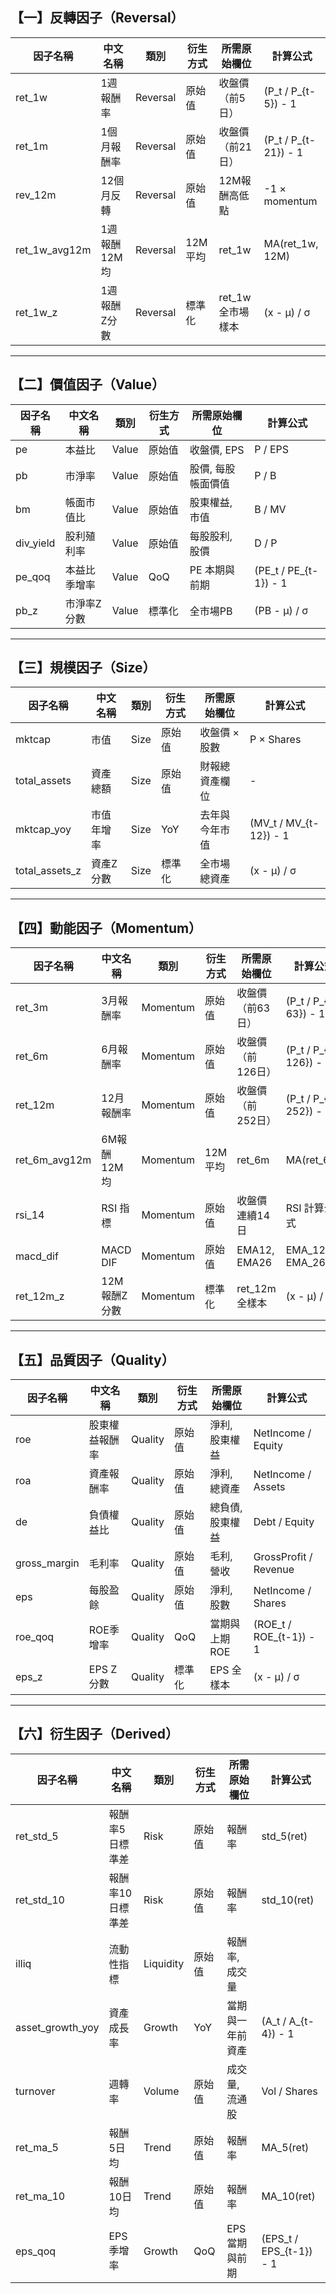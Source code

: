 ## 【一】反轉因子（Reversal）

| 因子名稱 | 中文名稱 | 類別 | 衍生方式 | 所需原始欄位 | 計算公式 |
|----------|----------|------|----------|----------------|------------|
| ret_1w | 1週報酬率 | Reversal | 原始值 | 收盤價（前5日） | (P_t / P_{t-5}) - 1 |
| ret_1m | 1個月報酬率 | Reversal | 原始值 | 收盤價（前21日） | (P_t / P_{t-21}) - 1 |
| rev_12m | 12個月反轉 | Reversal | 原始值 | 12M報酬高低點 | -1 × momentum |
| ret_1w_avg12m | 1週報酬12M均 | Reversal | 12M平均 | ret_1w | MA(ret_1w, 12M) |
| ret_1w_z | 1週報酬Z分數 | Reversal | 標準化 | ret_1w 全市場樣本 | (x - μ) / σ |

---

## 【二】價值因子（Value）

| 因子名稱 | 中文名稱 | 類別 | 衍生方式 | 所需原始欄位 | 計算公式 |
|----------|----------|------|----------|----------------|------------|
| pe | 本益比 | Value | 原始值 | 收盤價, EPS | P / EPS |
| pb | 市淨率 | Value | 原始值 | 股價, 每股帳面價值 | P / B |
| bm | 帳面市值比 | Value | 原始值 | 股東權益, 市值 | B / MV |
| div_yield | 股利殖利率 | Value | 原始值 | 每股股利, 股價 | D / P |
| pe_qoq | 本益比季增率 | Value | QoQ | PE 本期與前期 | (PE_t / PE_{t-1}) - 1 |
| pb_z | 市淨率Z分數 | Value | 標準化 | 全市場PB | (PB - μ) / σ |

---

## 【三】規模因子（Size）

| 因子名稱 | 中文名稱 | 類別 | 衍生方式 | 所需原始欄位 | 計算公式 |
|----------|----------|------|----------|----------------|------------|
| mktcap | 市值 | Size | 原始值 | 收盤價 × 股數 | P × Shares |
| total_assets | 資產總額 | Size | 原始值 | 財報總資產欄位 | - |
| mktcap_yoy | 市值年增率 | Size | YoY | 去年與今年市值 | (MV_t / MV_{t-12}) - 1 |
| total_assets_z | 資產Z分數 | Size | 標準化 | 全市場總資產 | (x - μ) / σ |

---

## 【四】動能因子（Momentum）

| 因子名稱 | 中文名稱 | 類別 | 衍生方式 | 所需原始欄位 | 計算公式 |
|----------|----------|------|----------|----------------|------------|
| ret_3m | 3月報酬率 | Momentum | 原始值 | 收盤價（前63日） | (P_t / P_{t-63}) - 1 |
| ret_6m | 6月報酬率 | Momentum | 原始值 | 收盤價（前126日） | (P_t / P_{t-126}) - 1 |
| ret_12m | 12月報酬率 | Momentum | 原始值 | 收盤價（前252日） | (P_t / P_{t-252}) - 1 |
| ret_6m_avg12m | 6M報酬12M均 | Momentum | 12M平均 | ret_6m | MA(ret_6m) |
| rsi_14 | RSI 指標 | Momentum | 原始值 | 收盤價連續14日 | RSI 計算公式 |
| macd_dif | MACD DIF | Momentum | 原始值 | EMA12, EMA26 | EMA_12 - EMA_26 |
| ret_12m_z | 12M報酬Z分數 | Momentum | 標準化 | ret_12m 全樣本 | (x - μ) / σ |

---

## 【五】品質因子（Quality）

| 因子名稱 | 中文名稱 | 類別 | 衍生方式 | 所需原始欄位 | 計算公式 |
|----------|----------|------|----------|----------------|------------|
| roe | 股東權益報酬率 | Quality | 原始值 | 淨利, 股東權益 | NetIncome / Equity |
| roa | 資產報酬率 | Quality | 原始值 | 淨利, 總資產 | NetIncome / Assets |
| de | 負債權益比 | Quality | 原始值 | 總負債, 股東權益 | Debt / Equity |
| gross_margin | 毛利率 | Quality | 原始值 | 毛利, 營收 | GrossProfit / Revenue |
| eps | 每股盈餘 | Quality | 原始值 | 淨利, 股數 | NetIncome / Shares |
| roe_qoq | ROE季增率 | Quality | QoQ | 當期與上期 ROE | (ROE_t / ROE_{t-1}) - 1 |
| eps_z | EPS Z分數 | Quality | 標準化 | EPS 全樣本 | (x - μ) / σ |

---

## 【六】衍生因子（Derived）

| 因子名稱 | 中文名稱 | 類別 | 衍生方式 | 所需原始欄位 | 計算公式 |
|----------|----------|------|----------|----------------|------------|
| ret_std_5 | 報酬率5日標準差 | Risk | 原始值 | 報酬率 | std_5(ret) |
| ret_std_10 | 報酬率10日標準差 | Risk | 原始值 | 報酬率 | std_10(ret) |
| illiq | 流動性指標 | Liquidity | 原始值 | 報酬率, 成交量 | |Return| / Volume |
| asset_growth_yoy | 資產成長率 | Growth | YoY | 當期與一年前資產 | (A_t / A_{t-4}) - 1 |
| turnover | 週轉率 | Volume | 原始值 | 成交量, 流通股 | Vol / Shares |
| ret_ma_5 | 報酬5日均 | Trend | 原始值 | 報酬率 | MA_5(ret) |
| ret_ma_10 | 報酬10日均 | Trend | 原始值 | 報酬率 | MA_10(ret) |
| eps_qoq | EPS 季增率 | Growth | QoQ | EPS 當期與前期 | (EPS_t / EPS_{t-1}) - 1 |
